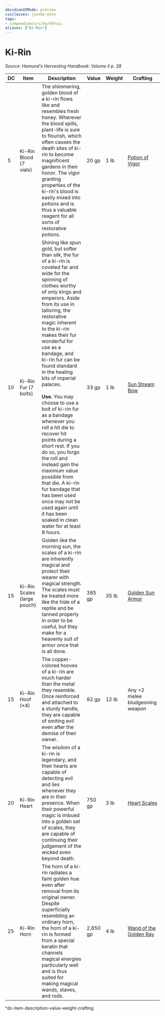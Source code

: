 ```yaml
---
obsidianUIMode: preview
cssclasses: json5e-note
tags:
- compendium/src/5e/hhhvii
aliases: ["Ki-Rin"]
---
```

# Ki-Rin
*Source: Hamund's Harvesting Handbook: Volume II p. 28* 

| DC | Item | Description | Value | Weight | Crafting |
|----|------|-------------|-------|--------|----------|
| 5 | Ki-Rin Blood (7 vials) | The shimmering, golden blood of a ki-rin flows like and resembles fresh honey. Wherever the blood spills, plant-life is sure to flourish, which often causes the death sites of ki-rin to become magnificent gardens in their honor. The vigor granting properties of the ki-rin's blood is easily mixed into potions and is thus a valuable reagent for all sorts of restorative potions. | 20 gp | 1 lb | [Potion of Vigor](compendium/items/potion-of-vigor-hhhvii.md) |
| 10 | Ki-Rin Fur (7 bolts) | Shining like spun gold, but softer than silk, the fur of a ki-rin is coveted far and wide for the spinning of clothes worthy of only kings and emperors. Aside from its use in tailoring, the restorative magic inherent to the ki-rin makes their fur wonderful for use as a bandage, and ki-rin fur can be found standard in the healing kits of imperial palaces.<br /><br />**Use.** You may choose to use a bolt of ki-rin fur as a bandage whenever you roll a hit die to recover hit points during a short rest. If you do so, you forgo the roll and instead gain the maximum value possible from that die. A ki-rin fur bandage that has been used once may not be used again until it has been soaked in clean water for at least 8 hours. | 33 gp | 1 lb | [Sun Stream Bow](compendium/items/sun-stream-bow-hhhvii.md) |
| 15 | Ki-Rin Scales (large pouch) | Golden like the morning sun, the scales of a ki-rin are inherently magical and protect their wearer with magical strength. The scales must be treated more like the hide of a reptile and be tanned properly in order to be useful, but they make for a heavenly suit of armor once that is all done. | 385 gp | 35 lb | [Golden Sun Armor](compendium/items/golden-sun-armor-hhhvii.md) |
| 15 | Ki-Rin Hoof (×4) | The copper-colored hooves of a ki-rin are much harder than the metal they resemble. Once reinforced and attached to a sturdy handle, they are capable of smiting evil even after the demise of their owner. | 92 gp | 12 lb | Any +2 melee bludgeoning weapon |
| 20 | Ki-Rin Heart | The wisdom of a ki-rin is legendary, and their hearts are capable of detecting evil and lies whenever they are in their presence. When their powerful magic is imbued into a golden set of scales, they are capable of continuing their judgement of the wicked even beyond death. | 750 gp | 3 lb | [Heart Scales](compendium/items/heart-scales-hhhvii.md) |
| 25 | Ki-Rin Horn | The horn of a ki-rin radiates a faint golden hue even after removal from its original owner. Despite superficially resembling an ordinary horn, the horn of a ki-rin is formed from a special keratin that channels magical energies particularly well and is thus suited for making magical wands, staves, and rods. | 2,650 gp | 4 lb | [Wand of the Golden Ray](compendium/items/wand-of-the-golden-ray-hhhvii.md) |
^dc-item-description-value-weight-crafting